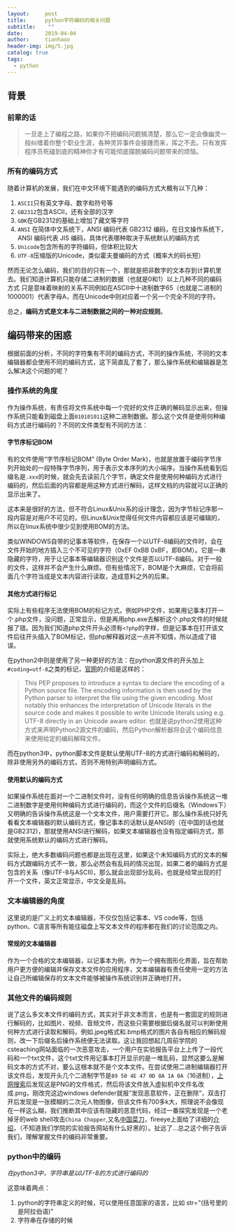 ```yaml
---
layout:     post
title:      python字符编码的相关问题
subtitle:    ""
date:       2019-04-04
author:     tianhaoo
header-img: img/5.jpg
catalog: true
tags:
  - python
---
```


## 背景

### 前辈的话
> 一旦走上了编程之路，如果你不把编码问题搞清楚，那么它一定会像幽灵一般纠缠着你整个职业生涯，各种灵异事件会接踵而来，挥之不去。只有发挥程序员死磕到底的精神你才有可能彻底摆脱编码问题带来的烦恼。


### 所有的编码方式

随着计算机的发展，我们在中文环境下能遇到的编码方式大概有以下几种：

1. `ASCII`只有英文字母、数字和符号等
2. `GB2312`包含ASCII，还有全部的汉字
3. `GBK`在GB2312的基础上增加了藏文等字符
4. `ANSI` 在简体中文系统下，ANSI 编码代表 GB2312 编码，在日文操作系统下，ANSI 编码代表 JIS 编码，具体代表哪种取决于系统默认的编码方式
5. `Unicode`包含所有的字符编码，但体积比较大
6. `UTF-8`压缩版的Unicode，类似霍夫曼编码的方式（概率大的码长短）

然而无论怎么编码，我们的目的只有一个，那就是把非数字的文本存到计算机里去。我们知道计算机只能存储二进制的数据（也就是0和1）以上几种不同的编码方式
只是意味着映射的关系不同例如在ASCII中十进制数字65（也就是二进制的1000001）代表字母A，而在Unicode中则对应着一个另一个完全不同的字符。

总之，**编码方式是文本与二进制数据之间的一种对应规则**。

## 编码带来的困惑

根据前面的分析，不同的字符集有不同的编码方式，不同的操作系统，不同的文本编辑器都会使用不同的编码方式，这下简直乱了套了，那么操作系统和编辑器是怎么解决这个问题的呢？

### 操作系统的角度

作为操作系统，有责任将文件系统中每一个完好的文件正确的解码显示出来，但操作系统只能看到磁盘上面`010101011`这种二进制数据。那么这个文件是使用何种编码方式进行编码的？不同的文件类型有不同的方法：

#### 字节序标记BOM
有的文件使用“字节序标记BOM” (Byte Order Mark)，也就是放置于编码字节序列开始处的一段特殊字节序列，用于表示文本序列的大小端序。当操作系统看到后缀名是`.xxx`的时候，就会先去读前几个字节，确定文件是使用何种编码方式进行编码的，然后后面的内容都是用这种方式进行解码，这样文档的内容就可以正确的显示出来了。

这本来是很好的方法，但不符合Linux&Unix系的设计理念，因为字节标记序那一段内容是对用户不可见的，但Linux&Unix觉得任何文件内容都应该是可编辑的，所以在linux系统中很少见到使用BOM的方法。

类似WINDOWS自带的记事本等软件，在保存一个以UTF-8编码的文件时，会在文件开始的地方插入三个不可见的字符（0xEF 0xBB 0xBF，即BOM）。它是一串隐藏的字符，用于让记事本等编辑器识别这个文件是否以UTF-8编码。对于一般的文件，这样并不会产生什么麻烦。但有些情况下，BOM是个大麻烦，它会将前面几个字符当成是文本内容进行读取，造成意料之外的后果。

#### 其他方式进行标记

实际上有些程序无法使用BOM的标记方式，例如PHP文件，如果用记事本打开一个.php文件，没问题，正常显示，但是再用php.exe去解析这个.php文件的时候就报了错。因为我们知道php文件开头必须有`<?php`的字样，但是记事本在打开该文件后往开头插入了BOM标记，但php解释器对这一点并不知情，所以造成了错误。

在python2中则是使用了另一种更好的方法：在python源文件的开头加上`#coding=utf-8`之类的标记，[官网](https://www.python.org/dev/peps/pep-0263/)的介绍是这样的：
> This PEP proposes to introduce a syntax to declare the encoding of a Python source file. The encoding information is then used by the Python parser to interpret the file using the given encoding. Most notably this enhances the interpretation of Unicode literals in the source code and makes it possible to write Unicode literals using e.g. UTF-8 directly in an Unicode aware editor.
也就是说python2使用这种方式来声明Python2源文件的编码，然后Python解析器将会这个编码信息来使用给定的编码解释文件。

而在python3中，python脚本文件是默认使用UTF-8的方式进行编码和解码的，除非使用另外的编码方式，否则不用特别声明编码方式。

#### 使用默认的编码方式

如果操作系统在面对一个二进制文件时，没有任何明确的信息告诉操作系统这一堆二进制数字是使用何种编码方式进行编码的，而这个文件的后缀名（Windows下）又明确的告诉操作系统这是一个文本文件，用户需要打开它。那么操作系统只好先看看文本编辑器的默认编码方式，像记事本的话默认是ANSI的（在中国的话也就是GB2312)，那就使用ANSI进行解码，如果文本编辑器也没有指定编码方式，那就使用系统默认的编码方式进行解码。

实际上，绝大多数编码问题也都是出现在这里，如果这个未知编码方式的文本的解码方式跟编码方式不一致，那么必然会有乱码的情况出现，如果二者的编码方式是包含的关系（像UTF-8与ASCII)，那么就会出现部分乱码，也就是经常出现的打开一个文件，英文正常显示，中文全是乱码。

### 文本编辑器的角度

这里说的是广义上的文本编辑器，不仅仅包括记事本、VS code等，包括python、C语言等所有能往磁盘上写文本文件的程序都在我们的讨论范围之内。

#### 常规的文本编辑器

作为一个合格的文本编辑器，以记事本为例，作为一个拥有图形化界面，旨在帮助用户更方便的编辑并保存文本文件的应用程序，文本编辑器有责任使用一定的方法让自己所编辑保存的文本文件能够被操作系统识别并正确地打开。

### 其他文件的编码规则

说了这么多文本文件的编码方式，其实对于非文本而言，也是有一套固定的规则进行解码的，比如图片、视频、音频文件，而这些只需要根据后缀名就可以判断使用何种方式进行读取和解码，例如.jpeg格式和.bmp格式的图片各自有相应的解码规则，改一下后缀名后操作系统便无法读取。这让我回想起几周前学院的csteaching网站面临的一次恶意攻击，一个用户在实验报告平台上上传了一段代码和一个txt文件，这个txt文件用记事本打开显示的是一堆乱码，显然这要么是解码文本的方式不对，要么这根本就不是个文本文件。在尝试使用二进制编辑器打开该文件后，发现开头几个二进制字节是`89 50 4E 47 0D 0A 1A 0A`（16进制），[上网搜索](https://www.filesignatures.net/index.php?page=search&search=89504E470D0A1A0A&mode=SIG)后发现这是PNG的文件格式，然后将该文件放入虚拟机中文件名改成.png，刚改完这边windows defender就报“发现恶意软件，正在删除”，双击打开后发现是一张模糊的二次元人物图像，但该文件有700多k大，照理说不会像现在一样这么糊，我们推断其中应该有隐藏的恶意代码，经过一番探究发现是一个老掉牙的web shell攻击`China Chopper`,又名[中国菜刀](https://en.wikipedia.org/wiki/China_Chopper)，fireeye上面给了详细的[介绍](https://www.fireeye.com/blog/threat-research/2013/08/breaking-down-the-china-chopper-web-shell-part-i.html)，（不知道我们学院的实验报告网站有什么好黑的）。扯远了...总之这个例子告诉我们，理解掌握文件的编码非常重要。

### python中的编码

*在python3中，字符串是以UTF-8的方式进行编码的*

这意味着两点：
1. python的字符串定义的时候，可以使用任意国家的语言，比如 str="(括号里的是阿拉伯语)"
2. 字符串在存储的时候



